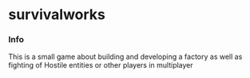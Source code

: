 # survivalworks
  
### Info
This is a small game about building and developing a factory as well as fighting of Hostile entities or other players in multiplayer

